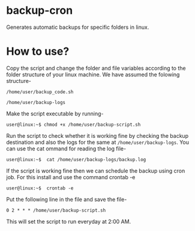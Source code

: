 # backup-cron
Generates automatic backups for specific folders in linux.

# How to use?
Copy the script and change the folder and file variables according to the folder structure of your linux machine. We have assumed the folowing structure-

`/home/user/backup_code.sh`

`/home/user/backup-logs`

Make the script executable by running-

```console
user@linux:~$ chmod +x /home/user/backup-script.sh
````

Run the script to check whether it  is working fine by checking the backup destination and also the logs for the same at `/home/user/backup-logs`. You can use the cat ommand for reading the log file-

```console
user@linux:~$  cat /home/user/backup-logs/backup.log
```

If the script is working fine then we can schedule the backup using cron job. For this install and use the command crontab -e

```console
user@linux:~$  crontab -e
```

Put the following line in the file and save the file-

`0 2 * * * /home/user/backup-script.sh`

This will set the script to run everyday at 2:00 AM.

